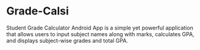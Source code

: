 # Grade-Calsi
Student Grade Calculator Android App is a simple yet powerful application that allows users to input subject names along with marks, calculates GPA, and displays subject-wise grades and total GPA.
